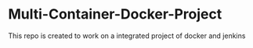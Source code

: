 # Multi-Container-Docker-Project
This repo is created to work on a integrated project of docker and jenkins
